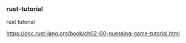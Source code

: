 ### rust-tutorial
rust tutorial

https://doc.rust-lang.org/book/ch02-00-guessing-game-tutorial.html
